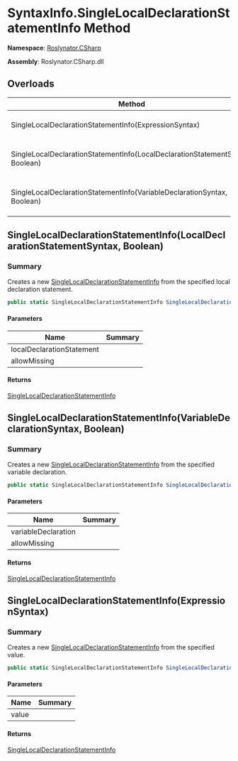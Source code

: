 # SyntaxInfo\.SingleLocalDeclarationStatementInfo Method

**Namespace**: [Roslynator.CSharp](../../README.md)

**Assembly**: Roslynator\.CSharp\.dll

## Overloads

| Method | Summary |
| ------ | ------- |
| SingleLocalDeclarationStatementInfo\(ExpressionSyntax\) | Creates a new [SingleLocalDeclarationStatementInfo](../../Syntax/SingleLocalDeclarationStatementInfo/README.md) from the specified value\. |
| SingleLocalDeclarationStatementInfo\(LocalDeclarationStatementSyntax, Boolean\) | Creates a new [SingleLocalDeclarationStatementInfo](../../Syntax/SingleLocalDeclarationStatementInfo/README.md) from the specified local declaration statement\. |
| SingleLocalDeclarationStatementInfo\(VariableDeclarationSyntax, Boolean\) | Creates a new [SingleLocalDeclarationStatementInfo](../../Syntax/SingleLocalDeclarationStatementInfo/README.md) from the specified variable declaration\. |

## SingleLocalDeclarationStatementInfo\(LocalDeclarationStatementSyntax, Boolean\)

### Summary

Creates a new [SingleLocalDeclarationStatementInfo](../../Syntax/SingleLocalDeclarationStatementInfo/README.md) from the specified local declaration statement\.

```csharp
public static SingleLocalDeclarationStatementInfo SingleLocalDeclarationStatementInfo(LocalDeclarationStatementSyntax localDeclarationStatement, bool allowMissing = false)
```

#### Parameters

| Name | Summary |
| ---- | ------- |
| localDeclarationStatement | |
| allowMissing | |

#### Returns

[SingleLocalDeclarationStatementInfo](../../Syntax/SingleLocalDeclarationStatementInfo/README.md)

## SingleLocalDeclarationStatementInfo\(VariableDeclarationSyntax, Boolean\)

### Summary

Creates a new [SingleLocalDeclarationStatementInfo](../../Syntax/SingleLocalDeclarationStatementInfo/README.md) from the specified variable declaration\.

```csharp
public static SingleLocalDeclarationStatementInfo SingleLocalDeclarationStatementInfo(VariableDeclarationSyntax variableDeclaration, bool allowMissing = false)
```

#### Parameters

| Name | Summary |
| ---- | ------- |
| variableDeclaration | |
| allowMissing | |

#### Returns

[SingleLocalDeclarationStatementInfo](../../Syntax/SingleLocalDeclarationStatementInfo/README.md)

## SingleLocalDeclarationStatementInfo\(ExpressionSyntax\)

### Summary

Creates a new [SingleLocalDeclarationStatementInfo](../../Syntax/SingleLocalDeclarationStatementInfo/README.md) from the specified value\.

```csharp
public static SingleLocalDeclarationStatementInfo SingleLocalDeclarationStatementInfo(ExpressionSyntax value)
```

#### Parameters

| Name | Summary |
| ---- | ------- |
| value | |

#### Returns

[SingleLocalDeclarationStatementInfo](../../Syntax/SingleLocalDeclarationStatementInfo/README.md)

